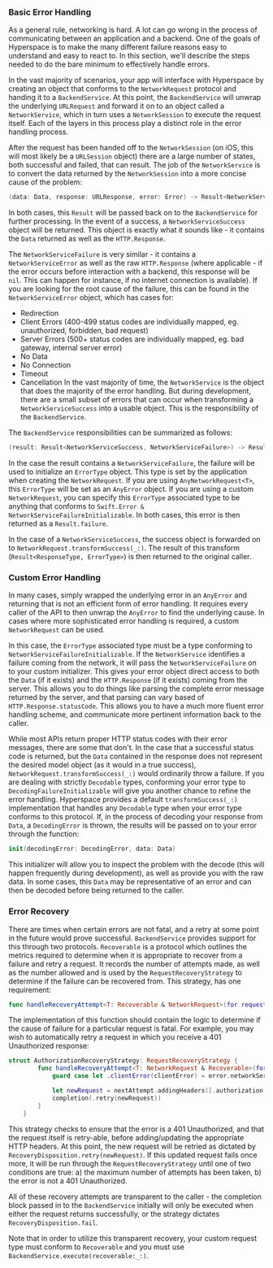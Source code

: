 ### Basic Error Handling

As a general rule, networking is hard. A lot can go wrong in the process of communicating between an application and a backend. One of the goals of Hyperspace is to make the many different failure reasons easy to understand and easy to react to. In this section, we'll describe the steps needed to do the bare minimum to effectively handle errors.

In the vast majority of scenarios, your app will interface with Hyperspace by creating an object that conforms to the `NetworkRequest` protocol and handing it to a `BackendService`. At this point, the `BackendService` will unwrap the underlying `URLRequest` and forward it on to an object called a `NetworkService`, which in turn uses a `NetworkSession` to execute the request itself. Each of the layers in this process play a distinct role in the error handling process.

After the request has been handed off to the `NetworkSession` (on iOS, this will most likely be a `URLSession` object) there are a large number of states, both successful and failed, that can result. The job of the `NetworkService` is to convert the data returned by the `NetworkSession` into a more concise cause of the problem:

```swift
(data: Data, response: URLResponse, error: Error) -> Result<NetworkServiceSuccess, NetworkServiceFailure>
```

In both cases, this `Result` will be passed back on to the `BackendService` for further processing. In the event of a success, a `NetworkServiceSuccess` object will be returned. This object is exactly what it sounds like - it contains the `Data` returned as well as the `HTTP.Response`.

The `NetworkServiceFailure` is very similar - it contains a `NetworkServiceError` as well as the raw `HTTP.Response` (where applicable - if the error occurs before interaction with a backend, this response will be `nil`. This can happen for instance, if no internet connection is available). If you are looking for the root cause of the failure, this can be found in the `NetworkServiceError` object, which has cases for:
- Redirection
- Client Errors (400-499 status codes are individually mapped, eg. unauthorized, forbidden, bad request)
- Server Errors (500+ status codes are individually mapped, eg. bad gateway, internal server error)
- No Data
- No Connection
- Timeout
- Cancellation
In the vast majority of time, the `NetworkService` is the object that does the majority of the error handling. But during development, there are a small subset of errors that can occur when transforming a `NetworkServiceSuccess` into a usable object. This is the responsibility of the `BackendService`.

The `BackendService` responsibilities can be summarized as follows:

```swift
(result: Result<NetworkServiceSuccess, NetworkServiceFailure>) -> Result<ResponseType, ErrorType>
```

In the case the result contains a `NetworkServiceFailure`, the failure will be used to initialize an `ErrorType` object. This type is set by the application when creating the `NetworkRequest`. If you are using `AnyNetworkRequest<T>`, this `ErrorType` will be set as an `AnyError` object. If you are using a custom `NetworkRequest`, you can specify this `ErrorType` associated type to be anything that conforms to `Swift.Error & NetworkServiceFailureInitializable`. In both cases, this error is then returned as a `Result.failure`.

In the case of a `NetworkServiceSuccess`, the success object is forwarded on to `NetworkRequest.transformSuccess(_:)`. The result of this transform (`Result<ResponseType, ErrorType>`) is then returned to the original caller.

### Custom Error Handling

In many cases, simply wrapped the underlying error in an `AnyError` and returning that is not an efficient form of error handling. It requires every caller of the API to then unwrap the `AnyError` to find the underlying cause. In cases where more sophisticated error handling is required, a custom `NetworkRequest` can be used.

In this case, the `ErrorType` associated type must be a type conforming to `NetworkServiceFailureInitializable`. If the `NetworkService` identifies a failure coming from the network, it will pass the `NetworkServiceFailure` on to your custom initializer. This gives your error object direct access to both the `Data` (if it exists) and the `HTTP.Response` (if it exists) coming from the server. This allows you to do things like parsing the complete error message returned by the server, and that parsing can vary based of `HTTP.Response.statusCode`. This allows you to have a much more fluent error handling scheme, and communicate more pertinent information back to the caller.

While most APIs return proper HTTP status codes with their error messages, there are some that don't. In the case that a successful status code is returned, but the `Data` contained in the response does not represent the desired model object (as it would in a true success), `NetworkRequest.transformSuccess(_:)` would ordinarily throw a failure. If you are dealing with strictly `Decodable` types, conforming your error type to `DecodingFailureInitializable` will give you another chance to refine the error handling. Hyperspace provides a default `transformSuccess(_:)` implementation that handles any `Decodable` type when your error type conforms to this protocol. If, in the process of decoding your response from `Data`, a `DecodingError` is thrown, the results will be passed on to your error through the function:

```swift
init(decodingError: DecodingError, data: Data)
```

This initializer will allow you to inspect the problem with the decode (this will happen frequently during development), as well as provide you with the raw data. In some cases, this `Data` may be representative of an error and can then be decoded before being returned to the caller.

### Error Recovery

There are times when certain errors are not fatal, and a retry at some point in the future would prove successful. `BackendService` provides support for this through two protocols. `Recoverable` is a protocol which outlines the metrics required to determine when it is appropriate to recover from a failure and retry a request. It records the number of attempts made, as well as the number allowed and is used by the `RequestRecoveryStrategy` to determine if the failure can be recovered from. This strategy, has one requirement:

```swift
func handleRecoveryAttempt<T: Recoverable & NetworkRequest>(for request: T, withError error: T.ErrorType, completion: @escaping (RecoveryDisposition<T>) -> Void)
```

The implementation of this function should contain the logic to determine if the cause of failure for a particular request is fatal. For example, you may wish to automatically retry a request in which you receive a 401 Unauthorized response:

```swift
struct AuthorizationRecoveryStrategy: RequestRecoveryStrategy {
        func handleRecoveryAttempt<T: NetworkRequest & Recoverable>(for request: T, withError error: T.ErrorType, completion: @escaping (RecoveryDisposition<T>) -> Void) {
            guard case let .clientError(clientError) = error.networkServiceError, clientError == .unauthorized, let nextAttempt = request.updatedForNextAttempt() else { return completion(.fail) }

            let newRequest = nextAttempt.addingHeaders([.authorization: HTTP.HeaderValue(rawValue: "some_access_token")])
            completion(.retry(newRequest))
        }
    }
```

This strategy checks to ensure that the error is a 401 Unauthorized, and that the request itself is retry-able, before adding/updating the appropriate HTTP headers. At this point, the new request will be retried as dictated by `RecoveryDisposition.retry(newRequest)`. If this updated request fails once more, it will be run through the `RequestRecoveryStrategy` until one of two conditions are true: a) the maximum number of attempts has been taken, b) the error is not a 401 Unauthorized.

All of these recovery attempts are transparent to the caller - the completion block passed in to the `BackendService` initially will only be executed when either the request returns successfully, or the strategy dictates `RecoveryDisposition.fail`.

Note that in order to utilize this transparent recovery, your custom request type must conform to `Recoverable` and you must use `BackendService.execute(recoverable:_:)`.
